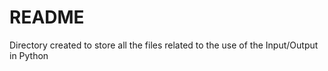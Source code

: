 # README #

Directory created to store all the files related to the use of the Input/Output
in Python
